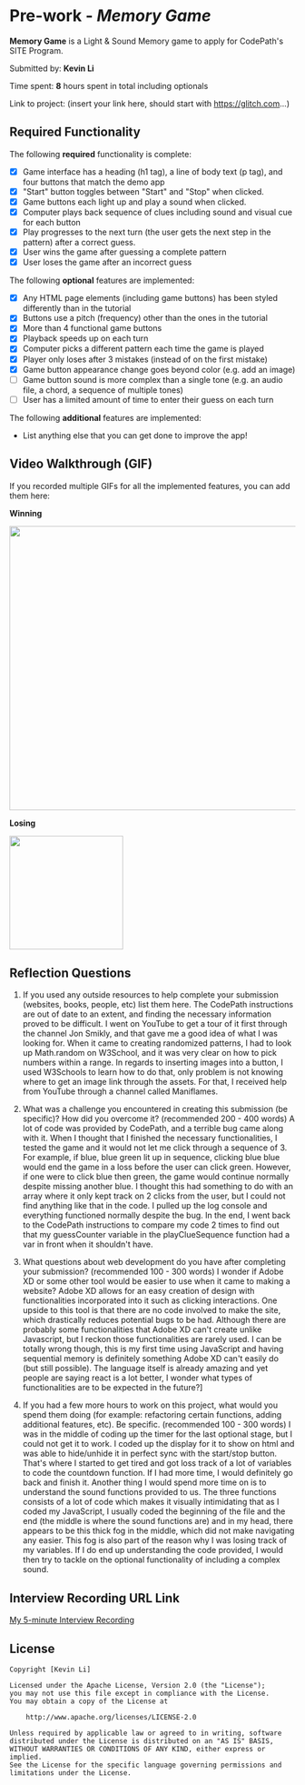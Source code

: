 # Pre-work - *Memory Game*

**Memory Game** is a Light & Sound Memory game to apply for CodePath's SITE Program. 

Submitted by: **Kevin Li**

Time spent: **8** hours spent in total including optionals

Link to project: (insert your link here, should start with https://glitch.com...)

## Required Functionality

The following **required** functionality is complete:

* [x] Game interface has a heading (h1 tag), a line of body text (p tag), and four buttons that match the demo app
* [x] "Start" button toggles between "Start" and "Stop" when clicked. 
* [x] Game buttons each light up and play a sound when clicked. 
* [x] Computer plays back sequence of clues including sound and visual cue for each button
* [x] Play progresses to the next turn (the user gets the next step in the pattern) after a correct guess. 
* [x] User wins the game after guessing a complete pattern
* [x] User loses the game after an incorrect guess

The following **optional** features are implemented:

* [x] Any HTML page elements (including game buttons) has been styled differently than in the tutorial
* [x] Buttons use a pitch (frequency) other than the ones in the tutorial
* [x] More than 4 functional game buttons
* [x] Playback speeds up on each turn
* [x] Computer picks a different pattern each time the game is played
* [x] Player only loses after 3 mistakes (instead of on the first mistake)
* [x] Game button appearance change goes beyond color (e.g. add an image)
* [ ] Game button sound is more complex than a single tone (e.g. an audio file, a chord, a sequence of multiple tones)
* [ ] User has a limited amount of time to enter their guess on each turn

The following **additional** features are implemented:

- List anything else that you can get done to improve the app!

## Video Walkthrough (GIF)

If you recorded multiple GIFs for all the implemented features, you can add them here:

**Winning**

<img src="http://g.recordit.co/FFwS1xFQox.gif" width=750 height=500><br>

**Losing**

<img src="http://g.recordit.co/JPnYWQeHU0.gif" width=200><br>

## Reflection Questions
1. If you used any outside resources to help complete your submission (websites, books, people, etc) list them here. 
The CodePath instructions are out of date to an extent, and finding the necessary information proved to be difficult. 
I went on YouTube to get a tour of it first through the channel Jon Smikly, and that gave me a good idea of what I was looking for.
When it came to creating randomized patterns, I had to look up Math.random on W3School, and it was very clear on how to pick numbers within a range.
In regards to inserting images into a button, I used W3Schools to learn how to do that, only problem is not knowing where to get an image link through the assets.
For that, I received help from YouTube through a channel called Maniflames.

2. What was a challenge you encountered in creating this submission (be specific)? How did you overcome it? (recommended 200 - 400 words) 
A lot of code was provided by CodePath, and a terrible bug came along with it. When I thought that I finished the necessary functionalities,
I tested the game and it would not let me click through a sequence of 3. For example, if blue, blue green lit up in sequence, clicking blue blue would end the game
in a loss before the user can click green. However, if one were to click blue then green, the game would continue normally despite missing another blue.
I thought this had something to do with an array where it only kept track on 2 clicks from the user, but I could not find anything like that in the code.
I pulled up the log console and everything functioned normally despite the bug. In the end, I went back to the CodePath instructions to compare my code
2 times to find out that my guessCounter variable in the playClueSequence function had a var in front when it shouldn't have.

3. What questions about web development do you have after completing your submission? (recommended 100 - 300 words) 
I wonder if Adobe XD or some other tool would be easier to use when it came to making a website? Adobe XD allows for
an easy creation of design with functionalities incorporated into it such as clicking interactions. One upside to this tool is that
there are no code involved to make the site, which drastically reduces potential bugs to be had.
Although there are probably some functionalities that Adobe XD can't create unlike Javascript, but I reckon those functionalities are rarely used.
I can be totally wrong though, this is my first time using JavaScript and having sequential memory is definitely something Adobe XD can't easily do (but still possible).
The language itself is already amazing and yet people are saying react is a lot better, I wonder what types of functionalities are to be expected in the future?]

4. If you had a few more hours to work on this project, what would you spend them doing (for example: refactoring certain functions, adding additional features, etc). Be specific. (recommended 100 - 300 words) 
I was in the middle of coding up the timer for the last optional stage, but I could not get it to work.
I coded up the display for it to show on html and was able to hide/unhide it in perfect sync with the start/stop button.
That's where I started to get tired and got loss track of a lot of variables to code the countdown function.
If I had more time, I would definitely go back and finish it.
Another thing I would spend more time on is to understand the sound functions provided to us.
The three functions consists of a lot of code which makes it visually intimidating that as I coded my JavaScript, I usually coded the beginning of the file
and the end (the middle is where the sound functions are) and in my head, there appears to be this thick fog in the middle, which did not make navigating
any easier. This fog is also part of the reason why I was losing track of my variables.
If I do end up understanding the code provided, I would then try to tackle on the optional functionality of including a complex sound.



## Interview Recording URL Link

[My 5-minute Interview Recording](your-link-here)


## License

    Copyright [Kevin Li]

    Licensed under the Apache License, Version 2.0 (the "License");
    you may not use this file except in compliance with the License.
    You may obtain a copy of the License at

        http://www.apache.org/licenses/LICENSE-2.0

    Unless required by applicable law or agreed to in writing, software
    distributed under the License is distributed on an "AS IS" BASIS,
    WITHOUT WARRANTIES OR CONDITIONS OF ANY KIND, either express or implied.
    See the License for the specific language governing permissions and
    limitations under the License.
